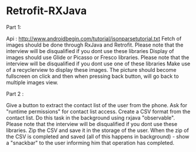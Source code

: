 # Retrofit-RXJava
Part 1:
 
Api : http://www.androidbegin.com/tutorial/jsonparsetutorial.txt
Fetch of images should be done through RxJava and Retrofit. Please note that the interview will be disqualified if you dont use these libraries
Display of images should use Glide or Picasso or Fresco libraries. Please note that the interview will be disqualified if you dont use one of these libraries
Make use of a recyclerview to display these images.
The picture should become fullscreen on click and then when pressing back button, will go back to multiple images view.
 
Part 2 :
 
Give a button to extract the contact list of the user from the phone. Ask for "runtime permissions" for contact list access.
Create a CSV format from the contact list. Do this task in the background using rxjava "observable". Please note that the interview will be disqualified if you dont use these libraries.
Zip the CSV and save it in the storage of the user.
When the zip of the CSV is completed and saved (all of this happens in background) - show a "snackbar" to the user informing him that operation has completed.
